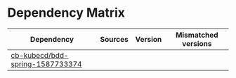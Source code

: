 # Dependency Matrix

Dependency | Sources | Version | Mismatched versions
---------- | ------- | ------- | -------------------
[cb-kubecd/bdd-spring-1587733374](https://github.com/cb-kubecd/bdd-spring-1587733374.git) |  | []() | 
